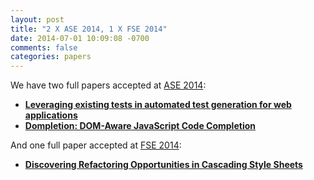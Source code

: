 ```yaml
---
layout: post
title: "2 X ASE 2014, 1 X FSE 2014"
date: 2014-07-01 10:09:08 -0700
comments: false
categories: papers
---
```



We have two full papers accepted at [ASE 2014](http://ase2014.org):

* [**Leveraging existing tests in automated test generation for web applications**](/publications/amin_ase14.html)
* [**Dompletion: DOM-Aware JavaScript Code Completion**](/publications/kartik_ase14.html)


And one full paper accepted at [FSE 2014](http://fse22.gatech.edu):

* [**Discovering Refactoring Opportunities in Cascading Style Sheets**](/publications/css_refactoring.html)
